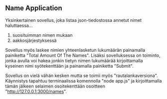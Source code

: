 ## Name Application

Yksinkertainen sovellus, joka listaa json-tiedostossa annetut nimet haluttaessa...

1. suosituimman nimen mukaan
2. aakkosjärjestyksessä

Sovellus myös laskee nimien yhteenlasketun lukumäärän painamalla painiketta "Total Amount Of The Names". Lisäksi sovelluksessa on
toiminto, jonka avulla voi hakea jonkin tietyn nimen lukumäärää kirjoittamalla kyseinen nimi syötekenttään ja painamalla painiketta
"Submit".

Sovellus on vielä vähän kesken mutta se toimii myös "rautalankaversiona". Käynnistys tapahtuu terminaalissa komennolla "node app.js" ja
kirjoittamalla tämän jälkeen selaimen osoitekenttään osoitteen "http://127.0.0.1:3000/names".
